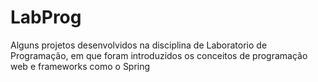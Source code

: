 # LabProg
Alguns projetos desenvolvidos na disciplina de Laboratorio de Programação, em que foram introduzidos os conceitos de programação web e frameworks como o Spring
